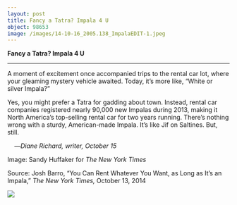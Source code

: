 ```yaml
---
layout: post
title: Fancy a Tatra? Impala 4 U
object: 98653
image: /images/14-10-16_2005.138_ImpalaEDIT-1.jpeg
---
```

**Fancy a Tatra? Impala 4 U**

****

A moment of excitement once accompanied trips to the rental car lot, where your gleaming mystery vehicle awaited. Today, it’s more like, “White or silver Impala?”

Yes, you might prefer a Tatra for gadding about town. Instead, rental car companies registered nearly 90,000 new Impalas during 2013, making it North America’s top-selling rental car for two years running. There’s nothing wrong with a sturdy, American-made Impala. It’s like Jif on Saltines. But, still. 

    —*Diane Richard, writer, October 15*
    

Image: Sandy Huffaker for *The New York Times* 

Source: Josh Barro, “You Can Rent Whatever You Want, as Long as It’s an Impala,” *The New York Times,* October 13, 2014

![]({{siteurl.base}}/images/14-10-16_2005.138_ImpalaEDIT-1.jpeg)
